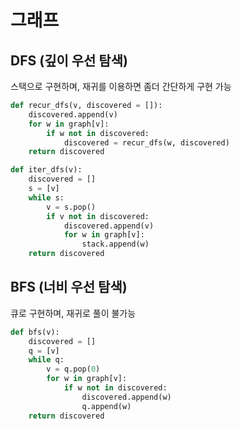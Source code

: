 # 그래프
## DFS (깊이 우선 탐색)
스택으로 구현하며, 재귀를 이용하면 좀더 간단하게 구현 가능

```python
def recur_dfs(v, discovered = []):
    discovered.append(v)
    for w in graph[v]:
        if w not in discovered:
            discovered = recur_dfs(w, discovered)
    return discovered
```

```python
def iter_dfs(v):
    discovered = []
    s = [v]
    while s:
        v = s.pop()
        if v not in discovered:
            discovered.append(v)
            for w in graph[v]:
                stack.append(w)
    return discovered
```

## BFS (너비 우선 탐색)
큐로 구현하며, 재귀로 풀이 불가능

```python
def bfs(v):
    discovered = []
    q = [v]
    while q:
        v = q.pop(0)
        for w in graph[v]:
            if w not in discovered:
                discovered.append(w)
                q.append(w)
    return discovered
```